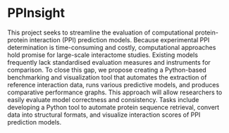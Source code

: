 # PPInsight
This project seeks to streamline the evaluation of computational protein-protein interaction (PPI) prediction models. Because experimental PPI determination is time-consuming and costly, computational approaches hold promise for large-scale interactome studies. Existing models frequently lack standardised evaluation measures and instruments for comparison. To close this gap, we propose creating a Python-based benchmarking and visualization tool that automates the extraction of reference interaction data, runs various predictive models, and produces comparative performance graphs. This approach will allow researchers to easily evaluate model correctness and consistency.
Tasks include developing a Python tool to automate protein sequence retrieval, convert data into structural formats, and visualize interaction scores of PPI prediction models.
